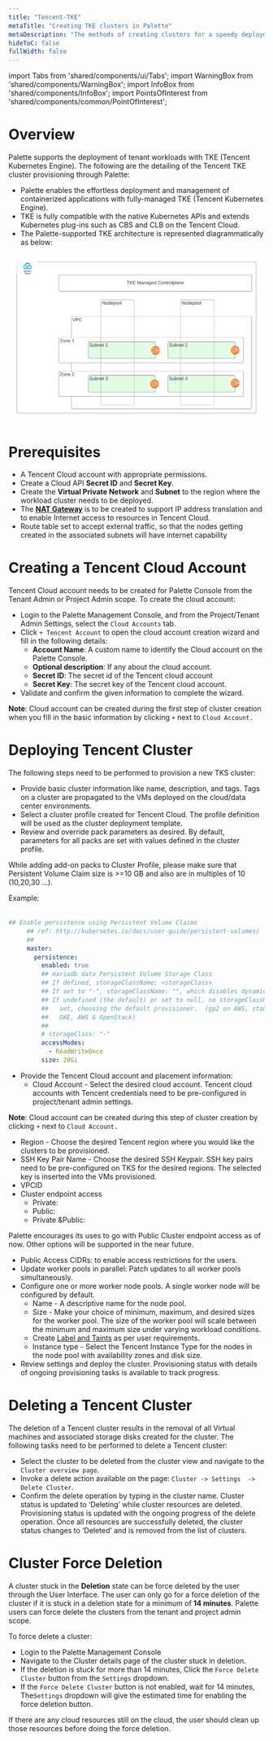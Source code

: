 ```yaml
---
title: "Tencent-TKE"
metaTitle: "Creating TKE clusters in Palette"
metaDescription: "The methods of creating clusters for a speedy deployment on Tencent-TKE"
hideToC: false
fullWidth: false
---
```


import Tabs from 'shared/components/ui/Tabs';
import WarningBox from 'shared/components/WarningBox';
import InfoBox from 'shared/components/InfoBox';
import PointsOfInterest from 'shared/components/common/PointOfInterest';



# Overview

Palette supports the deployment of tenant workloads with TKE (Tencent Kubernetes Engine). The following are the detailing of the Tencent TKE cluster provisioning through Palette:

* Palette enables the effortless deployment and management of containerized applications with fully-managed TKE (Tencent Kubernetes Engine).
* TKE is fully compatible with the native Kubernetes APIs and extends Kubernetes plug-ins such as CBS and CLB on the Tencent Cloud.
* The Palette-supported TKE architecture is represented diagrammatically as below:

![tencent-diagram.png](tencent-diagram.png)

# Prerequisites

* A Tencent Cloud account with appropriate permissions.
* Create a Cloud API **Secret ID** and **Secret Key**.
* Create the **Virtual Private Network** and **Subnet** to the region where the workload cluster needs to be deployed.
* The [**NAT Gateway**](https://intl.cloud.tencent.com/document/product/457/38369) is to be created to support IP address translation and to enable Internet access to resources in Tencent Cloud. 
* Route table set to accept external traffic, so that the nodes getting created in the associated subnets will have internet capability

# Creating a Tencent Cloud Account

Tencent Cloud account needs to be created for Palette Console from the Tenant Admin or Project Admin scope. To create the cloud account:
* Login to the Palette Management Console, and from the Project/Tenant Admin Settings, select the `Cloud Accounts` tab.
* Click `+ Tencent Account` to open the cloud account creation wizard and fill in the following details:
  * **Account Name**: A custom name to identify the Cloud account on the Palette Console.
  * **Optional description**: If any about the cloud account.
  * **Secret ID**: The secret id of the Tencent cloud account
  * **Secret Key**: The secret key of the Tencent cloud account.
*   Validate and confirm the given information to complete the wizard. 

**Note**: Cloud account can be created during the first step of cluster creation when you fill in the basic information by clicking `+` next to `Cloud Account.` 

# Deploying Tencent Cluster
The following steps need to be performed to provision a new TKS cluster:
* Provide basic cluster information like name, description, and tags. Tags on a cluster are propagated to the VMs deployed on the cloud/data center environments.
* Select a cluster profile created for Tencent Cloud. The profile definition will be used as the cluster deployment template.
* Review and override pack parameters as desired. By default, parameters for all packs are set with values defined in the cluster profile.

<WarningBox>

While adding add-on packs to Cluster Profile, please make sure that Persistent Volume Claim size is >=10 GB and also are in multiples of 10 (10,20,30 …).

Example:

```yaml

## Enable persistence using Persistent Volume Claims
     ## ref: http://kubernetes.io/docs/user-guide/persistent-volumes/
     ##
     master:
       persistence:
         enabled: true
         ## mariadb data Persistent Volume Storage Class
         ## If defined, storageClassName: <storageClass>
         ## If set to "-", storageClassName: "", which disables dynamic provisioning
         ## If undefined (the default) or set to null, no storageClassName spec is
         ##   set, choosing the default provisioner.  (gp2 on AWS, standard on
         ##   GKE, AWS & OpenStack)
         ##
         # storageClass: "-"
         accessModes:
           - ReadWriteOnce
         size: 20Gi
```

</WarningBox>

* Provide the Tencent Cloud account and placement information:
  * Cloud Account - Select the desired cloud account. Tencent cloud accounts with Tencent credentials need to be pre-configured in project/tenant admin settings.

**Note**: Cloud account can be created during this step of cluster creation by clicking `+` next to `Cloud Account.` 
  * Region - Choose the desired  Tencent region where you would like the clusters to be provisioned.
  * SSH Key Pair Name - Choose the desired SSH Keypair. SSH key pairs need to be pre-configured on TKS for the desired regions. The selected key is inserted into the VMs provisioned.
  * VPCID
  * Cluster endpoint access
    * Private:
    * Public: 
    * Private &Public:

<InfoBox>
Palette encourages its uses to go with Public Cluster endpoint access as of now. Other options will be supported in the near future.
</InfoBox>

  * Public Access CIDRs:  to enable access restrictions for the users.
  * Update worker pools in parallel: Patch updates to all worker pools simultaneously.
* Configure one or more worker node pools. A single worker node will be configured by default.
  * Name - A descriptive name for the node pool.
  * Size - Make your choice of minimum, maximum, and desired sizes for the worker pool. The size of the worker pool will scale between the minimum and maximum size under varying workload conditions.
  * Create [Label and Taints](./clusters/cluster-management/taints)  as per user requirements.
  * Instance type - Select the Tencent Instance Type for the nodes in the node pool with availability zones and disk size.
* Review settings and deploy the cluster. Provisioning status with details of ongoing provisioning tasks is available to track progress.

# Deleting a Tencent Cluster

The deletion of a Tencent cluster results in the removal of all Virtual machines and associated storage disks created for the cluster. The following tasks need to be performed to delete a Tencent cluster:
* Select the cluster to be deleted from the cluster view and navigate to the `Cluster overview page`.
* Invoke a delete action available on the page: `Cluster -> Settings  -> Delete Cluster`.
* Confirm the delete operation by typing in the cluster name. Cluster status is updated to ‘Deleting’ while cluster resources are deleted. Provisioning status is updated with the ongoing progress of the delete operation. Once all resources are successfully deleted, the cluster status changes to ‘Deleted’ and is removed from the list of clusters.

# Cluster Force Deletion

A cluster stuck in the **Deletion** state can be force deleted by the user through the User Interface. The user can only go for a force deletion of the cluster if it is stuck in a deletion state for a minimum of **14 minutes**. Palette users can force delete the clusters from the tenant and project admin scope. 

To force delete a cluster:

* Login to the Palette Management Console
* Navigate to the Cluster details page of the cluster stuck in deletion.
* If the deletion is stuck for more than 14 minutes, Click the `Force Delete Cluster` button from the `Settings` dropdown. 
* If the `Force Delete Cluster` button is not enabled, wait for 14 minutes, The`Settings` dropdown will give the estimated time for enabling the force deletion button.

<WarningBox>
If there are any cloud resources still on the cloud, the user should clean up those resources before doing the force deletion. 
</WarningBox>




